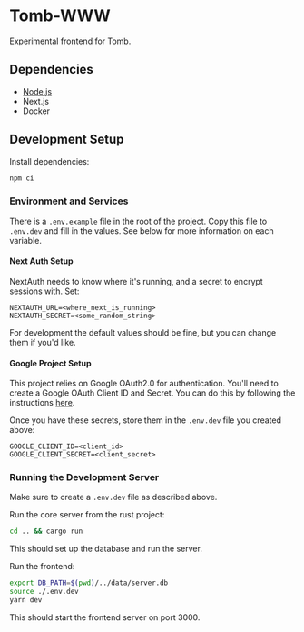 # Tomb-WWW

Experimental frontend for Tomb.

## Dependencies

- [Node.js](https://nodejs.org/en/)
- Next.js
- Docker

## Development Setup

Install dependencies:

```bash
npm ci
```

### Environment and Services

There is a `.env.example` file in the root of the project. Copy this file to `.env.dev` and fill in the values. See below for more information on each variable.

#### **Next Auth Setup**

NextAuth needs to know where it's running, and a secret to encrypt sessions with. Set:

```
NEXTAUTH_URL=<where_next_is_running>
NEXTAUTH_SECRET=<some_random_string>
```

For development the default values should be fine, but you can change them if you'd like.

#### **Google Project Setup**

This project relies on Google OAuth2.0 for authentication.
You'll need to create a Google OAuth Client ID and Secret. You can do this by following the instructions [here](https://next-auth.js.org/providers/google).

Once you have these secrets, store them in the `.env.dev` file you created above:

```
GOOGLE_CLIENT_ID=<client_id>
GOOGLE_CLIENT_SECRET=<client_secret>
```

### Running the Development Server

Make sure to create a `.env.dev` file as described above.

Run the core server from the rust project:

```bash
cd .. && cargo run
```

This should set up the database and run the server.

Run the frontend:

```bash
export DB_PATH=$(pwd)/../data/server.db
source ./.env.dev
yarn dev
```

This should start the frontend server on port 3000.

<!-- ### Running with Docker
Build a development docker image:
```bash
docker-compose build
```
Run a development docker container:
```bash
docker-compose up
```
If you have a properly configured `.env.dev` file, the frontend will be available at http://localhost:3000.
### Running Dev Server Locally
You can run this project locally without docker, if you prefer, but I'm not going to document that here. You will need to run Postgres locally and point your NextJs app at it, as demonstrated in the `docker-compose.yml` file. -->